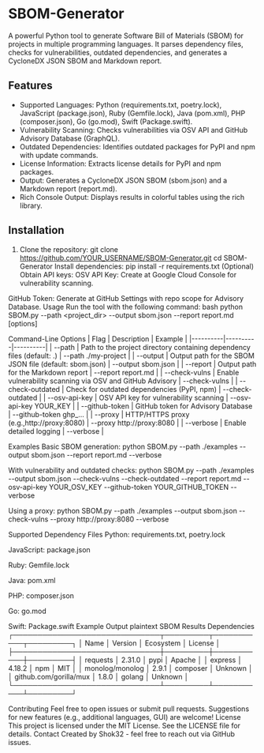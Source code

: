 # SBOM-Generator

A powerful Python tool to generate Software Bill of Materials (SBOM) for projects in multiple programming languages. It parses dependency files, checks for vulnerabilities, outdated dependencies, and generates a CycloneDX JSON SBOM and Markdown report.

## Features
- Supported Languages: Python (requirements.txt, poetry.lock), JavaScript (package.json), Ruby (Gemfile.lock), Java (pom.xml), PHP (composer.json), Go (go.mod), Swift (Package.swift).
- Vulnerability Scanning: Checks vulnerabilities via OSV API and GitHub Advisory Database (GraphQL).
- Outdated Dependencies: Identifies outdated packages for PyPI and npm with update commands.
- License Information: Extracts license details for PyPI and npm packages.
- Output: Generates a CycloneDX JSON SBOM (sbom.json) and a Markdown report (report.md).
- Rich Console Output: Displays results in colorful tables using the rich library.

## Installation

1. Clone the repository:
   git clone https://github.com/YOUR_USERNAME/SBOM-Generator.git
   cd SBOM-Generator
   Install dependencies: 
 pip install -r requirements.txt 
 (Optional) Obtain API keys: 
OSV API Key: Create at Google Cloud Console for vulnerability scanning. 
 
GitHub Token: Generate at GitHub Settings with repo scope for Advisory Database. 
 Usage 
Run the tool with the following command: 
bash 
 python SBOM.py --path <project_dir> --output sbom.json --report report.md [options]

 Command-Line Options
| Flag | Description | Example |
|----------|----------|----------|
| --path    | Path to the project directory containing dependency files (default: .)   | --path ./my-project   |
| --output    |  Output path for the SBOM JSON file (default: sbom.json)  |  --output sbom.json |
| --report    | Output path for the Markdown report   | --report report.md   |
| --check-vulns    | Enable vulnerability scanning via OSV and GitHub Advisory   | --check-vulns    |
| --check-outdated    | Check for outdated dependencies (PyPI, npm)   | --check-outdated   |
| --osv-api-key    | OSV API key for vulnerability scanning   | --osv-api-key YOUR_KEY   |
| --github-token    | GitHub token for Advisory Database   | --github-token ghp_...   |
| --proxy    | HTTP/HTTPS proxy (e.g.,http://proxy:8080)   | --proxy http://proxy:8080  |
| --verbose    | Enable detailed logging   | --verbose   |

Examples 
Basic SBOM generation: 
 python SBOM.py --path ./examples --output sbom.json --report report.md --verbose 
 
 With vulnerability and outdated checks: 
 python SBOM.py --path ./examples --output sbom.json --check-vulns --check-outdated --report report.md --osv-api-key YOUR_OSV_KEY --github-token YOUR_GITHUB_TOKEN --verbose 
 
 Using a proxy: 
 python SBOM.py --path ./examples --output sbom.json --check-vulns --proxy http://proxy:8080 --verbose

 Supported Dependency Files 
Python: requirements.txt, poetry.lock 
 
JavaScript: package.json 
 
Ruby: Gemfile.lock 
 
Java: pom.xml 
 
PHP: composer.json 
 
Go: go.mod 
 
Swift: Package.swift 
 Example Output 
plaintext 
 SBOM Results
              Dependencies
┌──────────────────────────────┬─────────┬───────────┬─────────┐
│ Name                         │ Version │ Ecosystem │ License │
├──────────────────────────────┼─────────┼───────────┼─────────┤
│ requests                     │ 2.31.0  │ pypi      │ Apache  │
│ express                      │ 4.18.2  │ npm       │ MIT     │
│ monolog/monolog              │ 2.9.1   │ composer  │ Unknown │
│ github.com/gorilla/mux       │ 1.8.0   │ golang    │ Unknown │
└──────────────────────────────┴─────────┴───────────┴─────────┘ 
 
Contributing 
Feel free to open issues or submit pull requests. Suggestions for new features (e.g., additional languages, GUI) are welcome! 
License 
This project is licensed under the MIT License. See the LICENSE file for details.
Contact 
Created by Shok32 - feel free to reach out via GitHub issues.
